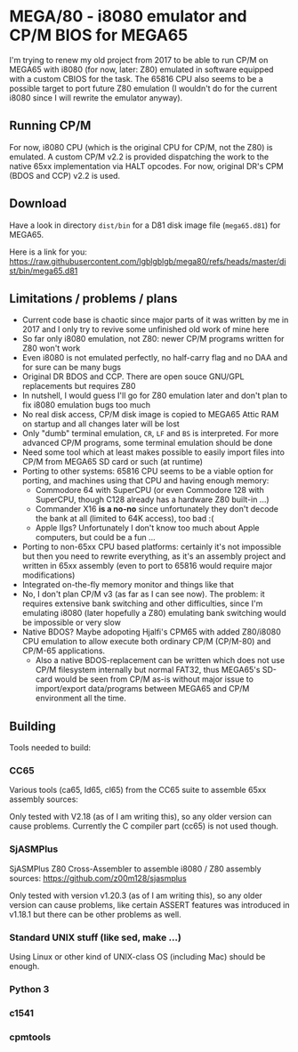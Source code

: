 # MEGA/80 - i8080 emulator and CP/M BIOS for MEGA65

I'm trying to renew my old project from 2017 to be able to run CP/M on MEGA65
with i8080 (for now, later: Z80) emulated in software equipped with a custom
CBIOS for the task. The 65816 CPU also seems to be a possible target to port
future Z80 emulation (I wouldn't do for the current i8080 since I will rewrite
the emulator anyway).

## Running CP/M

For now, i8080 CPU (which is the original CPU for CP/M, not the Z80) is emulated.
A custom CP/M v2.2 is provided dispatching the work to the native 65xx implementation
via HALT opcodes. For now, original DR's CPM (BDOS and CCP) v2.2 is used.

## Download

Have a look in directory `dist/bin` for a D81 disk image file (`mega65.d81`) for MEGA65.

Here is a link for you: https://raw.githubusercontent.com/lgblgblgb/mega80/refs/heads/master/dist/bin/mega65.d81

## Limitations / problems / plans

* Current code base is chaotic since major parts of it was written by me in 2017 and I only
  try to revive some unfinished old work of mine here
* So far only i8080 emulation, not Z80: newer CP/M programs written for Z80 won't work
* Even i8080 is not emulated perfectly, no half-carry flag and no DAA and for sure can be many bugs
* Original DR BDOS and CCP. There are open souce GNU/GPL replacements but requires Z80
* In nutshell, I would guess I'll go for Z80 emulation later and don't plan to fix i8080 emulation bugs too much
* No real disk access, CP/M disk image is copied to MEGA65 Attic RAM on startup and all changes later will be lost
* Only "dumb" terminal emulation, `CR`, `LF` and `BS` is interpreted. For more advanced CP/M programs, some terminal emulation should be done
* Need some tool which at least makes possible to easily import files into CP/M from MEGA65 SD card or such (at runtime)
* Porting to other systems: 65816 CPU seems to be a viable option for porting, and machines using that CPU and having enough memory:
    * Commodore 64 with SuperCPU (or even Commodore 128 with SuperCPU, though C128 already has a hardware Z80 built-in ...)
    * Commander X16 **is a no-no** since unfortunately they don't decode the bank at all (limited to 64K access), too bad :(
    * Apple IIgs? Unfortunately I don't know too much about Apple computers, but could be a fun ...
* Porting to non-65xx CPU based platforms: certainly it's not impossible but then you need to rewrite everything,
  as it's an assembly project and written in 65xx assembly (even to port to 65816 would require major modifications)
* Integrated on-the-fly memory monitor and things like that
* No, I don't plan CP/M v3 (as far as I can see now). The problem: it requires extensive bank switching and other difficulties,
  since I'm emulating i8080 (later hopefully a Z80) emulating bank switching would be impossible or very slow
* Native BDOS? Maybe adopoting Hjalfi's CPM65 with added Z80/i8080 CPU emulation to allow execute both ordinary
  CP/M (CP/M-80) and CP/M-65 applications.
    * Also a native BDOS-replacement can be written which does not use CP/M filesystem internally but normal FAT32,
      thus MEGA65's SD-card would be seen from CP/M as-is without major issue to import/export data/programs between
      MEGA65 and CP/M environment all the time.

## Building

Tools needed to build:

### CC65

Various tools (ca65, ld65, cl65) from the CC65 suite to assemble 65xx assembly sources:

Only tested with V2.18 (as of I am writing this), so any older version can cause
problems. Currently the C compiler part (cc65) is not used though.

### SjASMPlus

SjASMPlus Z80 Cross-Assembler to assemble i8080 / Z80 assembly sources: https://github.com/z00m128/sjasmplus

Only tested with version v1.20.3 (as of I am writing this), so any older version
can cause problems, like certain ASSERT features was introduced in v1.18.1 but there
can be other problems as well.

### Standard UNIX stuff (like sed, make ...)

Using Linux or other kind of UNIX-class OS (including Mac) should be enough.

### Python 3

### c1541

### cpmtools


